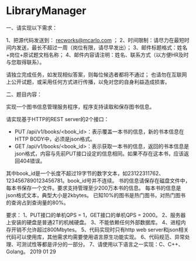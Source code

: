 # LibraryManager
一、请实现以下需求：

1、把源代码发送到： recworks@mcarlo.com ；
2、时间限制：请尽力在最短时间内发送，最长不超过一周（岗位有限，请尽早发出）；
3、邮件标题格式：姓名+岗位+原试题文档名称；
4、邮件内容请注明：姓名、联系方式（以方便HR及时与您取得联系）。

请独立完成任务，如发现相似答案，则每位候选者都将不通过；
也请勿在互联网上公开试题，或采用任何方式进行传播，以免对您的自身利益造成损害。

二、题目内容：

实现一个图书信息管理服务程序，程序支持读取和保存图书信息。

请实现基于HTTP的REST server的2个接口：

* PUT /api/v1/books/<book_id>：表示覆盖一本书的信息，新的书本信息在HTTP BODY中，必须是json格式。
* GET /api/v1/books/<book_id>：表示获取一本书的信息，返回的书本信息是json格式，内容与先前PUT接口设定的信息相同。如果不存在这本书，应该返回404错误。

其中book_id是一个长度不超过19字节的数字文本，如23122311762、1234567890123456781。book_id号并不连续。
书的信息请保存在磁盘文件中，每本书保存一个文件。要求支持管理至少200万本书的信息。
每本书的信息是json格式文本，典型大小是2kbytes。
已知10%的图书是热门图书，对热门图书的查询占到查询量的80%。

要求：
1、PUT接口的单机QPS = 1，GET接口的单机QPS = 2000。
2、服务器上安装的硬盘是普通2T的机械硬盘。
3、不能依赖任何外部数据库。
4、进程内存开销不允许超过800Mbytes。
5、代码实现时只有http web server和json相关代码可以使用库，其他需求均需要使用语言原生功能实现。
6、代码规范、异常处理、可测试性等都是评分的一部分。
7、请使用以下语言之一实现：C、C++、Golang。
2019 01 29
